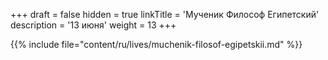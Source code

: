 +++
draft = false
hidden = true
linkTitle = 'Мученик Философ Египетский'
description = '13 июня'
weight = 13
+++

{{% include file="content/ru/lives/muchenik-filosof-egipetskii.md" %}}
